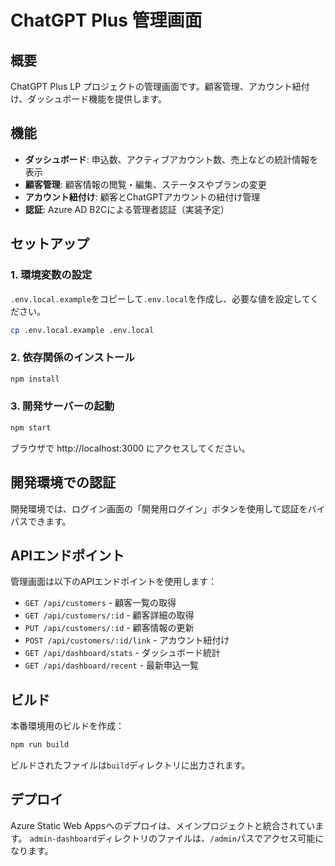 # ChatGPT Plus 管理画面

## 概要

ChatGPT Plus LP プロジェクトの管理画面です。顧客管理、アカウント紐付け、ダッシュボード機能を提供します。

## 機能

- **ダッシュボード**: 申込数、アクティブアカウント数、売上などの統計情報を表示
- **顧客管理**: 顧客情報の閲覧・編集、ステータスやプランの変更
- **アカウント紐付け**: 顧客とChatGPTアカウントの紐付け管理
- **認証**: Azure AD B2Cによる管理者認証（実装予定）

## セットアップ

### 1. 環境変数の設定

`.env.local.example`をコピーして`.env.local`を作成し、必要な値を設定してください。

```bash
cp .env.local.example .env.local
```

### 2. 依存関係のインストール

```bash
npm install
```

### 3. 開発サーバーの起動

```bash
npm start
```

ブラウザで http://localhost:3000 にアクセスしてください。

## 開発環境での認証

開発環境では、ログイン画面の「開発用ログイン」ボタンを使用して認証をバイパスできます。

## APIエンドポイント

管理画面は以下のAPIエンドポイントを使用します：

- `GET /api/customers` - 顧客一覧の取得
- `GET /api/customers/:id` - 顧客詳細の取得
- `PUT /api/customers/:id` - 顧客情報の更新
- `POST /api/customers/:id/link` - アカウント紐付け
- `GET /api/dashboard/stats` - ダッシュボード統計
- `GET /api/dashboard/recent` - 最新申込一覧

## ビルド

本番環境用のビルドを作成：

```bash
npm run build
```

ビルドされたファイルは`build`ディレクトリに出力されます。

## デプロイ

Azure Static Web Appsへのデプロイは、メインプロジェクトと統合されています。
`admin-dashboard`ディレクトリのファイルは、`/admin`パスでアクセス可能になります。
